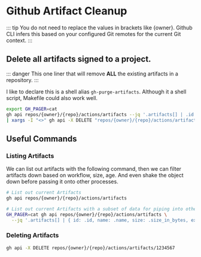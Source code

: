 # Github Artifact Cleanup

::: tip
You do not need to replace the values in brackets like {owner}. Github CLI infers this based on your configured Git remotes for the current Git context.
:::

## Delete all artifacts signed to a project.

::: danger
This one liner that will remove **ALL** the existing artifacts in a repository.
:::

I like to declare this is a shell alias `gh-purge-artifacts`. Although it a shell script, Makefile could also work well.

```sh
export GH_PAGER=cat
gh api repos/{owner}/{repo}/actions/artifacts --jq '.artifacts[] | .id' \
| xargs -I "<>" gh api -X DELETE "repos/{owner}/{repo}/actions/artifacts/<>"
```


## Useful Commands

### Listing Artifacts
We can list out artifacts with the following command, then we can filter artifacts down based on workflow, size, age. And even shake the object down before passing it onto other processes.

```sh
# List out current Artifacts
gh api repos/{owner}/{repo}/actions/artifacts

# List out current Artifacts with a subset of data for piping into other processes
GH_PAGER=cat gh api repos/{owner}/{repo}/actions/artifacts \
  --jq '.artifacts[] | { id: .id, name: .name, size: .size_in_bytes, expires: .expires_at, run_id: .workflow_run.id}'
```

### Deleting Artifacts
```sh
gh api -X DELETE repos/{owner}/{repo}/actions/artifacts/1234567
```